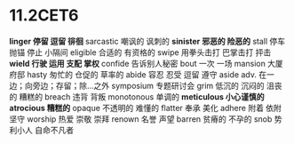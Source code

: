 # 11.2CET6
**linger 停留 逗留 徘徊**
sarcastic 嘲讽的 讽刺的
**sinister 邪恶的 险恶的**
stall 停车 抛锚 停止 小隔间
eligible 合适的 有资格的
swipe 用拳头击打 巴掌击打 抨击
**wield 行驶 运用 支配 掌权**
confide 告诉别人秘密
bout 一次 一场
mansion 大厦 府邸
hasty 匆忙的 仓促的 草率的
abide 容忍 忍受 逗留 遵守
aside adv. 在一边；向旁边；存留；除…之外
symposium 专题研讨会
grim 低沉的 沉闷的 沮丧的 糟糕的
breach 违背 背叛
monotonous 单调的
**meticulous 小心谨慎的**
**atrocious 糟糕的**
opaque 不透明的 难懂的
flatter 奉承 美化
adhere 附着 依附 坚守
worship 热爱 崇敬 崇拜
renown 名誉 声望
barren 贫瘠的 不孕的
snob 势利小人 自命不凡者